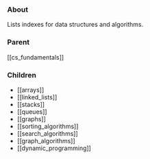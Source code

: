 ### About
Lists indexes for data structures and algorithms.

### Parent
[[cs_fundamentals]]

### Children
- [[arrays]]
- [[linked_lists]]
- [[stacks]]
- [[queues]]
- [[graphs]]
- [[sorting_algorithms]]
- [[search_algorithms]]
- [[graph_algorithms]]
- [[dynamic_programming]]
